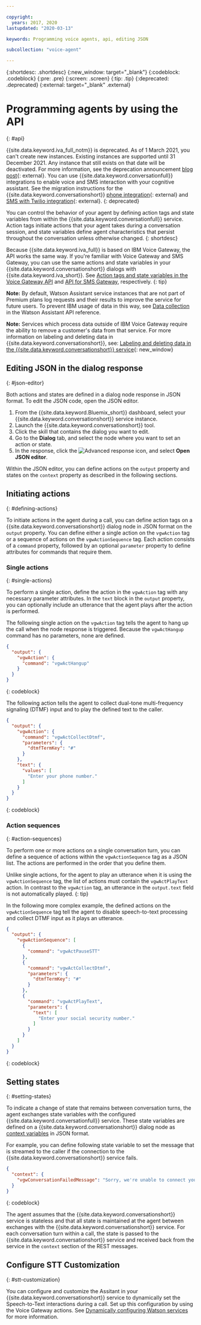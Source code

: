 ```yaml
---

copyright:
  years: 2017, 2020
lastupdated: "2020-03-13"

keywords: Programming voice agents, api, editing JSON

subcollection: "voice-agent"

---
```


{:shortdesc: .shortdesc}
{:new_window: target="_blank"}
{:codeblock: .codeblock}
{:pre: .pre}
{:screen: .screen}
{:tip: .tip}
{:deprecated: .deprecated}
{:external: target="_blank" .external}

# Programming agents by using the API
{: #api}

{{site.data.keyword.iva_full_notm}} is deprecated. As of 1 March 2021, you can't create new instances. Existing instances are supported until 31 December 2021. Any instance that still exists on that date will be deactivated. For more information, see the deprecation announcement [blog post](https://community.ibm.com/community/user/watsonapps/blogs/mitch-mason1/2021/02/08/announcing-voice-agent-with-watson-deprecation){: external}. You can use {{site.data.keyword.conversationfull}} integrations to enable voice and SMS interaction with your cognitive assistant. See the migration instructions for the {{site.data.keyword.conversationshort}} [phone integration](/docs/assistant?topic=assistant-deploy-phone#deploy-phone-migrate-from-va){: external} and [SMS with Twilio integration](/docs/assistant?topic=assistant-deploy-sms#deploy-sms-migrate-from-va){: external}.
{: deprecated}

You can control the behavior of your agent by defining action tags and state variables from within the {{site.data.keyword.conversationfull}} service. Action tags initiate actions that your agent takes during a conversation session, and state variables define agent characteristics that persist throughout the conversation unless otherwise changed.
{: shortdesc}

Because {{site.data.keyword.iva_full}} is based on IBM Voice Gateway, the API works the same way. If you're familiar with Voice Gateway and SMS Gateway, you can use the same actions and state variables in your {{site.data.keyword.conversationshort}} dialogs with {{site.data.keyword.iva_short}}. See [Action tags and state variables in the Voice Gateway API](https://www.ibm.com/support/knowledgecenter/SS4U29/api.html) and [API for SMS Gateway](https://www.ibm.com/support/knowledgecenter/SS4U29/sms_api.html), respectively.
{: tip}

**Note:** By default, Watson Assistant service instances that are not part of Premium plans log requests and their results to improve the service for future users. To prevent IBM usage of data in this way, see [Data collection](https://cloud.ibm.com/apidocs/assistant/assistant-v2#data-collection) in the Watson Assistant API reference.

**Note:** Services which process data outside of IBM Voice Gateway require the ability to remove a customer's data from that service. For more information on labeling and deleting data in {{site.data.keyword.conversationshort}}, see: [Labeling and deleting data in the {{site.data.keyword.conversationshort}} service](https://cloud.ibm.com/docs/assistant?topic=assistant-information-security#information-security-gdpr-wa){: new_window}

## Editing JSON in the dialog response
{: #json-editor}

Both actions and states are defined in a dialog node response in JSON format. To edit the JSON code, open the JSON editor.

1. From the {{site.data.keyword.Bluemix_short}} dashboard, select your {{site.data.keyword.conversationshort}} service instance.
1. Launch the {{site.data.keyword.conversationshort}} tool.
1. Click the skill that contains the dialog you want to edit.
1. Go to the **Dialog** tab, and select the node where you want to set an action or state.
1. In the response, click the ![Advanced response](../conversation/images/kabob.png) icon, and select **Open JSON editor**.

Within the JSON editor, you can define actions on the `output` property and states on the `context` property as described in the following sections.

## Initiating actions
{: #defining-actions}

To initiate actions in the agent during a call, you can define action tags on a {{site.data.keyword.conversationshort}} dialog node in JSON format on the `output` property. You can define either a single action on the `vgwAction` tag or a sequence of actions on the `vgwActionSequence` tag. Each action consists of a `command` property, followed by an optional `parameter` property to define attributes for commands that require them.

### Single actions
{: #single-actions}

To perform a single action, define the action in the `vgwAction` tag with any necessary parameter attributes. In the `text` block in the `output` property, you can optionally include an utterance that the agent plays after the action is performed.

The following single action on the `vgwAction` tag tells the agent to hang up the call when the node response is triggered. Because the `vgwActHangup` command has no parameters, none are defined.
```json
{
  "output": {
    "vgwAction": {
      "command": "vgwActHangup"
    }
  }
}
```
{: codeblock}

The following action tells the agent to collect dual-tone multi-frequency signaling (DTMF) input and to play the defined text to the caller.

```json
{
  "output": {
    "vgwAction": {
      "command": "vgwActCollectDtmf",
      "parameters": {
        "dtmfTermKey": "#"
      }
    },
    "text": {
      "values": [
        "Enter your phone number."
      ]
    }
  }
}
```
{: codeblock}

### Action sequences
{: #action-sequences}

To perform one or more actions on a single conversation turn, you can define a sequence of actions within the `vgwActionSequence` tag as a JSON list. The actions are performed in the order that you define them.

Unlike single actions, for the agent to play an utterance when it is using the `vgwActionSequence` tag, the list of actions must contain the `vgwActPlayText` action. In contrast to the `vgwAction` tag, an utterance in the `output.text` field is not automatically played.
{: tip}

In the following more complex example, the defined actions on the `vgwActionSequence` tag tell the agent to disable speech-to-text processing and collect DTMF input as it plays an utterance.

```json
{
  "output": {
    "vgwActionSequence": [
      {
        "command": "vgwActPauseSTT"
      },
      {
        "command": "vgwActCollectDtmf",
        "parameters": {
          "dtmfTermKey": "#"
        }
      },
      {
        "command": "vgwActPlayText",
        "parameters": {
          "text": [
            "Enter your social security number."
          ]
        }
      }
    ]
  }
}

```
{: codeblock}

## Setting states
{: #setting-states}

To indicate a change of state that remains between conversation turns, the agent exchanges state variables with the configured {{site.data.keyword.conversationfull}} service. These state variables are defined on a {{site.data.keyword.conversationshort}} dialog node as [context variables](/docs/assistant?topic=assistant-dialog-build#dialog-build) in JSON format.

For example, you can define following state variable to set the message that is streamed to the caller if the connection to the {{site.data.keyword.conversationshort}} service fails.

```json
{
  "context": {
    "vgwConversationFailedMessage": "Sorry, we're unable to connect you to our help line. Please try again later."
  }
}
```
{: codeblock}

The agent assumes that the {{site.data.keyword.conversationshort}} service is stateless and that all state is maintained at the agent between exchanges with the {{site.data.keyword.conversationshort}} service. For each conversation turn within a call, the state is passed to the {{site.data.keyword.conversationshort}} service and received back from the service in the `context` section of the REST messages.

## Configure STT Customization
{: #stt-customization}

You can configure and customize the Assitant in your {{site.data.keyword.conversationshort}} service to dynamically set the Speech-to-Text interactions during a call. Set up this configuration by using the Voice Gateway actions. See [Dynamically configuring Watson services](https://www.ibm.com/support/knowledgecenter/SS4U29/dynamicspeech.html) for more information. 
